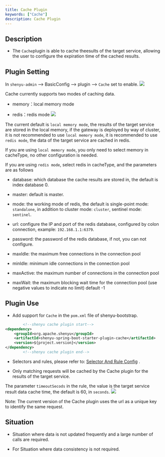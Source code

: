 ```yaml
---
title: Cache Plugin
keywords: ["Cache"]
description: Cache Plugin
---
```


## Description

* The `Cache`plugin is able to cache theesults of the target service, allowing the user to configure the expiration
  time of the cached results.

## Plugin Setting

In `shenyu-admin` --> BasicConfig --> plugin --> `Cache` set to enable.
![](/img/shenyu/plugin/cache/cache-plugin-en.png)

Cache currently supports two modes of caching data.

* memory：local memory mode

* redis：redis mode
  ![](/img/shenyu/plugin/cache/cache-plugin-handle-en.png)

The current default is `local memory mode`, the results of the target service are stored in the local memory, if the
gateway is deployed by way of cluster, it is not recommended to use `local memory mode`, it is recommended to
use `redis mode`, the data of the target service are cached in redis.

If you are using `local memory mode`, you only need to select memory in cacheType, no other configuration is needed.

If you are using `redis mode`, select redis in cacheType, and the parameters are as follows

* database: which database the cache results are stored in, the default is index database 0.

* master: default is master.

* mode: the working mode of redis, the default is single-point mode: `standalone`, in addition to cluster
  mode: `cluster`, sentinel mode: `sentinel`.

* url: configure the IP and port of the redis database, configured by colon connection, example: `192.168.1.1:6379`.

* password: the password of the redis database, if not, you can not configure.

* maxldle: the maximum free connections in the connection pool

* minldle: minimum idle connections in the connection pool

* maxActive: the maximum number of connections in the connection pool

* maxWait: the maximum blocking wait time for the connection pool (use negative values to indicate no limit) default -1

## Plugin Use

* Add support for `Cache` in the `pom.xml` file of shenyu-bootstrap.

```xml
        <!--shenyu cache plugin start-->
<dependency>
    <groupId>org.apache.shenyu</groupId>
    <artifactId>shenyu-spring-boot-starter-plugin-cache</artifactId>
    <version>${project.version}</version>
</dependency>
        <!--shenyu cache plugin end-->
```

* Selectors and rules, please refer
  to: [Selector And Rule Config](https://shenyu.apache.org/docs/plugin-center/user-guide/admin-usage/selector-and-rule "Selector And Rule Config")
  .

* Only matching requests will be cached by the Cache plugin for the results of the target service.

The parameter `timeoutSecods` in the rule, the value is the target service result data cache time, the default is 60,
in `seconds`.
![](/img/shenyu/plugin/cache/cache-plugin-rule-en.png)

Note: The current version of the Cache plugin uses the url as a unique key to identify the same request.

## Situation

* Situation where data is not updated frequently and a large number of calls are required.

* For Situation where data consistency is not required.
